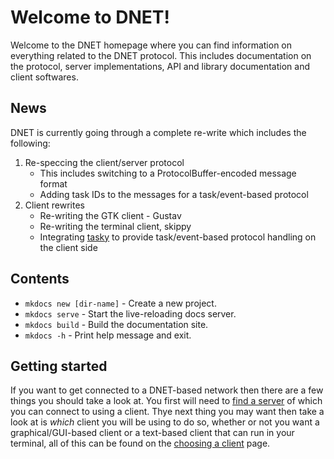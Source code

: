 # Welcome to DNET!

Welcome to the DNET homepage where you can find information on everything related to the DNET protocol. This
includes documentation on the protocol, server implementations, API and library documentation and client
softwares.

## News

DNET is currently going through a complete re-write which includes the following:

1. Re-speccing the client/server protocol
    * This includes switching to a ProtocolBuffer-encoded message format
    * Adding task IDs to the messages for a task/event-based protocol
2. Client rewrites
    * Re-writing the GTK client - Gustav
    * Re-writing the terminal client, skippy
    * Integrating [tasky]() to provide task/event-based protocol handling on the client side

## Contents

* `mkdocs new [dir-name]` - Create a new project.
* `mkdocs serve` - Start the live-reloading docs server.
* `mkdocs build` - Build the documentation site.
* `mkdocs -h` - Print help message and exit.

## Getting started

If you want to get connected to a DNET-based network then there are a few things you should take a look
at. You first will need to [find a server]() of which you can connect to using a client. Thye next thing
you may want then take a look at is _which_ client you will be using to do so, whether or not you want a
graphical/GUI-based client or a text-based client that can run in your terminal, all of this can be found
on the [choosing a client]() page.


